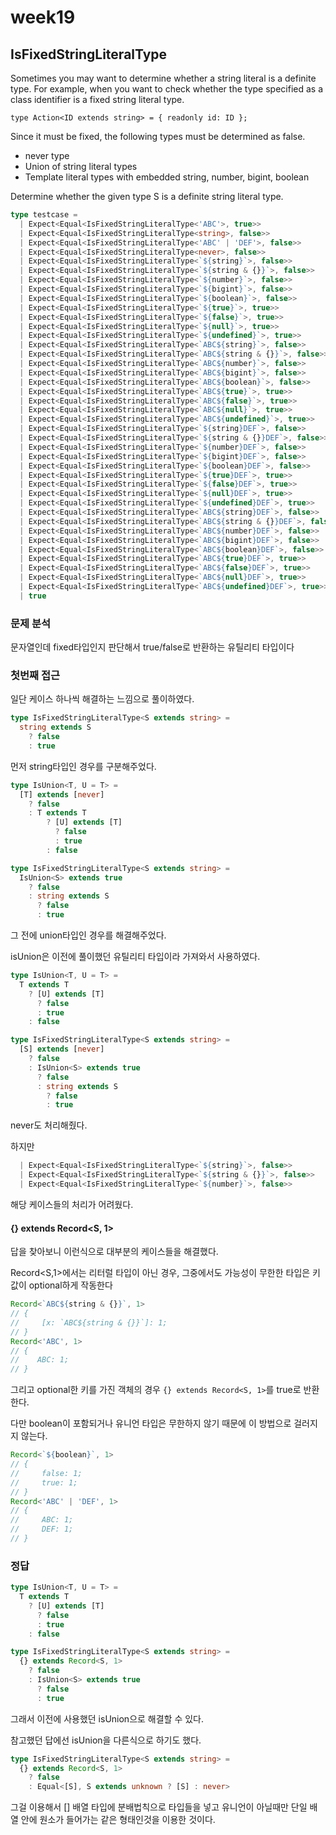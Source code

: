 # week19

## IsFixedStringLiteralType

Sometimes you may want to determine whether a string literal is a definite type. For example, when you want to check whether the type specified as a class identifier is a fixed string literal type.

```
type Action<ID extends string> = { readonly id: ID };
```



Since it must be fixed, the following types must be determined as false.

- never type
- Union of string literal types
- Template literal types with embedded string, number, bigint, boolean

Determine whether the given type S is a definite string literal type.

```ts
type testcase =
  | Expect<Equal<IsFixedStringLiteralType<'ABC'>, true>>
  | Expect<Equal<IsFixedStringLiteralType<string>, false>>
  | Expect<Equal<IsFixedStringLiteralType<'ABC' | 'DEF'>, false>>
  | Expect<Equal<IsFixedStringLiteralType<never>, false>>
  | Expect<Equal<IsFixedStringLiteralType<`${string}`>, false>>
  | Expect<Equal<IsFixedStringLiteralType<`${string & {}}`>, false>>
  | Expect<Equal<IsFixedStringLiteralType<`${number}`>, false>>
  | Expect<Equal<IsFixedStringLiteralType<`${bigint}`>, false>>
  | Expect<Equal<IsFixedStringLiteralType<`${boolean}`>, false>>
  | Expect<Equal<IsFixedStringLiteralType<`${true}`>, true>>
  | Expect<Equal<IsFixedStringLiteralType<`${false}`>, true>>
  | Expect<Equal<IsFixedStringLiteralType<`${null}`>, true>>
  | Expect<Equal<IsFixedStringLiteralType<`${undefined}`>, true>>
  | Expect<Equal<IsFixedStringLiteralType<`ABC${string}`>, false>>
  | Expect<Equal<IsFixedStringLiteralType<`ABC${string & {}}`>, false>>
  | Expect<Equal<IsFixedStringLiteralType<`ABC${number}`>, false>>
  | Expect<Equal<IsFixedStringLiteralType<`ABC${bigint}`>, false>>
  | Expect<Equal<IsFixedStringLiteralType<`ABC${boolean}`>, false>>
  | Expect<Equal<IsFixedStringLiteralType<`ABC${true}`>, true>>
  | Expect<Equal<IsFixedStringLiteralType<`ABC${false}`>, true>>
  | Expect<Equal<IsFixedStringLiteralType<`ABC${null}`>, true>>
  | Expect<Equal<IsFixedStringLiteralType<`ABC${undefined}`>, true>>
  | Expect<Equal<IsFixedStringLiteralType<`${string}DEF`>, false>>
  | Expect<Equal<IsFixedStringLiteralType<`${string & {}}DEF`>, false>>
  | Expect<Equal<IsFixedStringLiteralType<`${number}DEF`>, false>>
  | Expect<Equal<IsFixedStringLiteralType<`${bigint}DEF`>, false>>
  | Expect<Equal<IsFixedStringLiteralType<`${boolean}DEF`>, false>>
  | Expect<Equal<IsFixedStringLiteralType<`${true}DEF`>, true>>
  | Expect<Equal<IsFixedStringLiteralType<`${false}DEF`>, true>>
  | Expect<Equal<IsFixedStringLiteralType<`${null}DEF`>, true>>
  | Expect<Equal<IsFixedStringLiteralType<`${undefined}DEF`>, true>>
  | Expect<Equal<IsFixedStringLiteralType<`ABC${string}DEF`>, false>>
  | Expect<Equal<IsFixedStringLiteralType<`ABC${string & {}}DEF`>, false>>
  | Expect<Equal<IsFixedStringLiteralType<`ABC${number}DEF`>, false>>
  | Expect<Equal<IsFixedStringLiteralType<`ABC${bigint}DEF`>, false>>
  | Expect<Equal<IsFixedStringLiteralType<`ABC${boolean}DEF`>, false>>
  | Expect<Equal<IsFixedStringLiteralType<`ABC${true}DEF`>, true>>
  | Expect<Equal<IsFixedStringLiteralType<`ABC${false}DEF`>, true>>
  | Expect<Equal<IsFixedStringLiteralType<`ABC${null}DEF`>, true>>
  | Expect<Equal<IsFixedStringLiteralType<`ABC${undefined}DEF`>, true>>
  | true

```

### 문제 분석

문자열인데 fixed타입인지 판단해서 true/false로 반환하는 유틸리티 타입이다



### 첫번째 접근

일단 케이스 하나씩 해결하는 느낌으로 풀이하였다.

```ts
type IsFixedStringLiteralType<S extends string> =
  string extends S
    ? false
    : true
```

먼저 string타입인 경우를 구분해주었다.

```ts
type IsUnion<T, U = T> =  
  [T] extends [never]
    ? false
    : T extends T 
        ? [U] extends [T] 
          ? false 
          : true
        : false

type IsFixedStringLiteralType<S extends string> =
  IsUnion<S> extends true
    ? false
    : string extends S
      ? false
      : true
```

그 전에 union타입인 경우를 해결해주었다.

isUnion은 이전에 풀이했던 유틸리티 타입이라 가져와서 사용하였다.

```ts
type IsUnion<T, U = T> =  
  T extends T 
    ? [U] extends [T] 
      ? false 
      : true
    : false

type IsFixedStringLiteralType<S extends string> =
  [S] extends [never]
    ? false
    : IsUnion<S> extends true
      ? false
      : string extends S
        ? false
        : true
```

never도 처리해줬다.



하지만 

```ts
  | Expect<Equal<IsFixedStringLiteralType<`${string}`>, false>>
  | Expect<Equal<IsFixedStringLiteralType<`${string & {}}`>, false>>
  | Expect<Equal<IsFixedStringLiteralType<`${number}`>, false>>
```

해당 케이스들의 처리가 어려웠다.



#### {} extends Record<S, 1>

답을 찾아보니 이런식으로 대부분의 케이스들을 해결했다.

Record<S,1>에서는 리터럴 타입이 아닌 경우, 그중에서도 가능성이 무한한 타입은 키값이 optional하게 작동한다

```ts
Record<`ABC${string & {}}`, 1>
// {
//     [x: `ABC${string & {}}`]: 1;
// }
Record<'ABC', 1>
// {
//    ABC: 1;
// }
```

그리고 optional한 키를 가진 객체의 경우  `{} extends Record<S, 1>`를 true로 반환한다.

다만 boolean이 포함되거나 유니언 타입은 무한하지 않기 때문에 이 방법으로 걸러지지 않는다.

```ts
Record<`${boolean}`, 1>
// {
//     false: 1;
//     true: 1;
// }
Record<'ABC' | 'DEF', 1>
// {
//     ABC: 1;
//     DEF: 1;
// }
```



### 정답

```ts
type IsUnion<T, U = T> =  
  T extends T 
    ? [U] extends [T] 
      ? false 
      : true
    : false

type IsFixedStringLiteralType<S extends string> = 
  {} extends Record<S, 1> 
    ? false 
    : IsUnion<S> extends true
      ? false
      : true
```

그래서 이전에 사용했던 isUnion으로 해결할 수 있다.



참고했던 답에선 isUnion을 다른식으로 하기도 했다.

```ts
type IsFixedStringLiteralType<S extends string> = 
  {} extends Record<S, 1> 
    ? false 
    : Equal<[S], S extends unknown ? [S] : never>
```

그걸 이용해서 [] 배열 타입에 분배법칙으로 타입들을 넣고 유니언이 아닐때만 단일 배열 안에 원소가 들어가는 같은 형태인것을 이용한 것이다.
